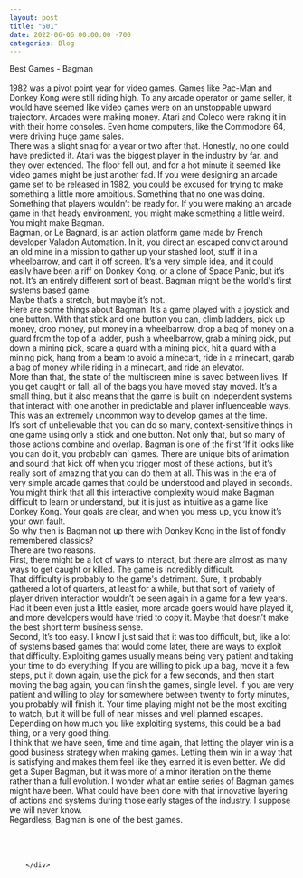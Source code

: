 ```yaml
---
layout: post
title: "501"
date: 2022-06-06 00:00:00 -700
categories: Blog
---
```


<div class="blog-content">
				<div class="paragraph"><span><span>Best Games - Bagman</span></span><br><span></span><br><span><span>1982 was a pivot point year for video games. Games like Pac-Man and Donkey Kong were still riding high. To any arcade operator or game seller, it would have seemed like video games were on an unstoppable upward trajectory. Arcades were making money. Atari and Coleco were raking it in with their home consoles. Even home computers, like the Commodore 64, were driving huge game sales.&nbsp;</span></span><br><span></span><span><span>There was a slight snag for a year or two after that. Honestly, no one could have predicted it. Atari was the biggest player in the industry by far, and they over extended. The floor fell out, and for a hot minute it seemed like video games might be just another fad. If you were designing an arcade game set to be released in 1982, you could be excused for trying to make something a little more ambitious. Something that no one was doing. Something that players wouldn&rsquo;t be ready for. If you were making an arcade game in that heady environment, you might make something a little weird. You might make Bagman.</span></span><br><span></span><span><span>Bagman, or Le Bagnard, is an action platform game made by French developer Valadon Automation. In it, you direct an escaped convict around an old mine in a mission to gather up your stashed loot, stuff it in a wheelbarrow, and cart it off screen. It&rsquo;s a very simple idea, and it could easily have been a riff on Donkey Kong, or a clone of Space Panic, but it&rsquo;s not. It&rsquo;s an entirely different sort of beast. Bagman might be the world's first systems based game.</span></span><br><span></span><span><span>Maybe that&rsquo;s a stretch, but maybe it&rsquo;s not.&nbsp;</span></span><br><span></span><span><span>Here are some things about Bagman. It&rsquo;s a game played with a joystick and one button. With that stick and one button you can, climb ladders, pick up money, drop money, put money in a wheelbarrow, drop a bag of money on a guard from the top of a ladder, push a wheelbarrow, grab a mining pick, put down a mining pick, scare a guard with a mining pick, hit a guard with a mining pick, hang from a beam to avoid a minecart, ride in a minecart, garab a bag of money while riding in a minecart, and ride an elevator.</span></span><br><span></span><span><span>More than that, the state of the multiscreen mine is saved between lives. If you get caught or fall, all of the bags you have moved stay moved. It&rsquo;s a small thing, but it also means that the game is built on independent systems that interact with one another in predictable and player influenceable ways. This was an extremely uncommon way to develop games at the time.&nbsp;</span></span><br><span></span><span><span>It&rsquo;s sort of unbelievable that you can do so many, context-sensitive things in one game using only a stick and one button. Not only that, but so many of those actions combine and overlap. Bagman is one of the first &lsquo;If it looks like you can do it, you probably can&rsquo; games. There are unique bits of animation and sound that kick off when you trigger most of these actions, but it&rsquo;s really sort of amazing that you can do them at all. This was in the era of very simple arcade games that could be understood and played in seconds.</span></span><br><span></span><span><span>You might think that all this interactive complexity would make Bagman difficult to learn or understand, but it is just as intuitive as a game like Donkey Kong. Your goals are clear, and when you mess up, you know it&rsquo;s your own fault.</span></span><br><span></span><span><span>So why then is Bagman not up there with Donkey Kong in the list of fondly remembered classics?</span></span><br><span></span><span><span>There are two reasons.</span></span><br><span></span><span><span>First, there might be a lot of ways to interact, but there are almost as many ways to get caught or killed. The game is incredibly difficult.</span></span><br><span></span><span><span>That difficulty is probably to the game's detriment. Sure, it probably gathered a lot of quarters, at least for a while, but that sort of variety of player driven interaction wouldn&rsquo;t be seen again in a game for a few years. Had it been even just a little easier, more arcade goers would have played it, and more developers would have tried to copy it. Maybe that doesn&rsquo;t make the best short term business sense.&nbsp;</span></span><br><span></span><span><span>Second, It&rsquo;s too easy. I know I just said that it was too difficult, but, like a lot of systems based games that would come later, there are ways to exploit that difficulty. Exploiting games usually means being very patient and taking your time to do everything. If you are willing to pick up a bag, move it a few steps, put it down again, use the pick for a few seconds, and then start moving the bag again, you can finish the game&rsquo;s, single level. If you are very patient and willing to play for somewhere between twenty to forty minutes, you probably will finish it. Your time playing might not be the most exciting to watch, but it will be full of near misses and well planned escapes. Depending on how much you like exploiting systems, this could be a bad thing, or a very good thing.</span></span><br><span></span><span><span>I think that we have seen, time and time again, that letting the player win is a good business strategy when making games. Letting them win in a way that is satisfying and makes them feel like they earned it is even better. We did get a Super Bagman, but it was more of a minor iteration on the theme rather than a full evolution. I wonder what an entire series of Bagman games might have been. What could have been done with that innovative layering of actions and systems during those early stages of the industry. I suppose we will never know.</span></span><br><span></span><span><span>Regardless, Bagman is one of the best games.</span></span><br><span></span><br><br>&#8203;</div>

		</div>
        